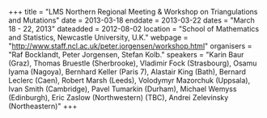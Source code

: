 +++
title = "LMS Northern Regional Meeting & Workshop on Triangulations and Mutations"
date = 2013-03-18
enddate = 2013-03-22
dates = "March 18 - 22, 2013"
dateadded = 2012-08-02
location = "School of Mathematics and Statistics, Newcastle University, U.K."
webpage = "http://www.staff.ncl.ac.uk/peter.jorgensen/workshop.html"
organisers = "Raf Bocklandt, Peter Jorgensen, Stefan Kolb."
speakers = "Karin Baur (Graz), Thomas Bruestle (Sherbrooke), Vladimir Fock (Strasbourg), Osamu Iyama (Nagoya), Bernhard Keller (Paris 7), Alastair King (Bath), Bernard Leclerc (Caen), Robert Marsh (Leeds), Volodymyr Mazorchuk (Uppsala), Ivan Smith (Cambridge), Pavel Tumarkin (Durham), Michael Wemyss (Edinburgh), Eric Zaslow (Northwestern) (TBC), Andrei Zelevinsky (Northeastern)"
+++

